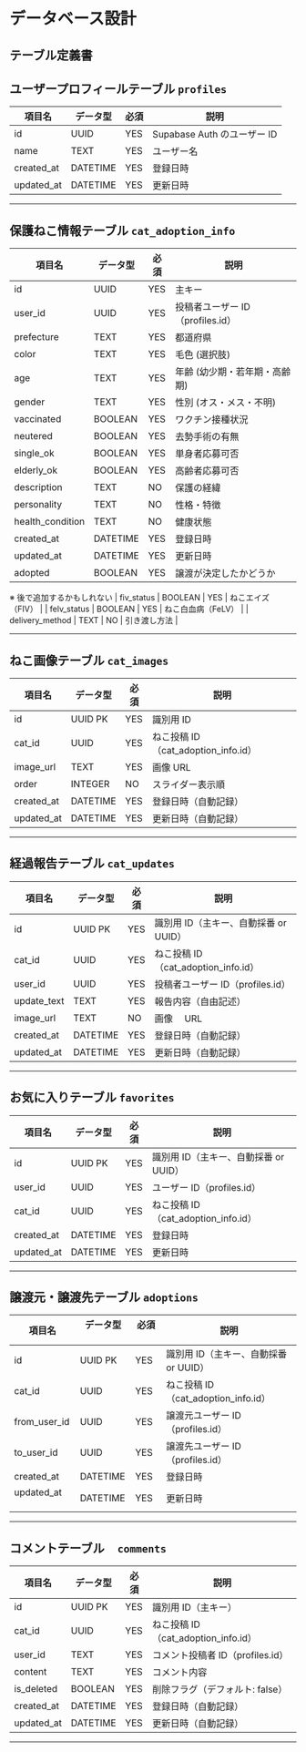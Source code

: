 # データベース設計

## テーブル定義書

## ユーザープロフィールテーブル `profiles`

| 項目名     | データ型 | 必須 | 説明                        |
| ---------- | -------- | ---- | --------------------------- |
| id         | UUID     | YES  | Supabase Auth のユーザー ID |
| name       | TEXT     | YES  | ユーザー名                  |
| created_at | DATETIME | YES  | 登録日時                    |
| updated_at | DATETIME | YES  | 更新日時                    |

---

## 保護ねこ情報テーブル `cat_adoption_info`

| 項目名           | データ型 | 必須 | 説明                             |
| ---------------- | -------- | ---- | -------------------------------- |
| id               | UUID     | YES  | 主キー                           |
| user_id          | UUID     | YES  | 投稿者ユーザー ID（profiles.id） |
| prefecture       | TEXT     | YES  | 都道府県                         |
| color            | TEXT     | YES  | 毛色 (選択肢)                    |
| age              | TEXT     | YES  | 年齢 (幼少期・若年期・高齢期)    |
| gender           | TEXT     | YES  | 性別 (オス・メス・不明)          |
| vaccinated       | BOOLEAN  | YES  | ワクチン接種状況                 |
| neutered         | BOOLEAN  | YES  | 去勢手術の有無                   |
| single_ok        | BOOLEAN  | YES  | 単身者応募可否                   |
| elderly_ok       | BOOLEAN  | YES  | 高齢者応募可否                   |
| description      | TEXT     | NO   | 保護の経緯                       |
| personality      | TEXT     | NO   | 性格・特徴                       |
| health_condition | TEXT     | NO   | 健康状態                         |
| created_at       | DATETIME | YES  | 登録日時                         |
| updated_at       | DATETIME | YES  | 更新日時                         |
| adopted          | BOOLEAN  | YES  | 譲渡が決定したかどうか           |

※ 後で追加するかもしれない
| fiv_status | BOOLEAN | YES | ねこエイズ（FIV） |
| felv_status | BOOLEAN | YES | ねこ白血病（FeLV） |
| delivery_method | TEXT | NO | 引き渡し方法 |

---

## ねこ画像テーブル `cat_images`

| 項目名     | データ型 | 必須 | 説明                                |
| ---------- | -------- | ---- | ----------------------------------- |
| id         | UUID PK  | YES  | 識別用 ID                           |
| cat_id     | UUID     | YES  | ねこ投稿 ID（cat_adoption_info.id） |
| image_url  | TEXT     | YES  | 画像 URL                            |
| order      | INTEGER  | NO   | スライダー表示順                    |
| created_at | DATETIME | YES  | 登録日時（自動記録）                |
| updated_at | DATETIME | YES  | 更新日時（自動記録）                |

---

## 経過報告テーブル `cat_updates`

| 項目名      | データ型 | 必須 | 説明                                  |
| ----------- | -------- | ---- | ------------------------------------- |
| id          | UUID PK  | YES  | 識別用 ID（主キー、自動採番 or UUID） |
| cat_id      | UUID     | YES  | ねこ投稿 ID（cat_adoption_info.id）   |
| user_id     | UUID     | YES  | 投稿者ユーザー ID（profiles.id）      |
| update_text | TEXT     | YES  | 報告内容（自由記述）                  |
| image_url   | TEXT     | NO   | 画像　 URL                            |
| created_at  | DATETIME | YES  | 登録日時（自動記録）                  |
| updated_at  | DATETIME | YES  | 更新日時（自動記録）                  |

---

## お気に入りテーブル `favorites`

| 項目名     | データ型 | 必須 | 説明                                  |
| ---------- | -------- | ---- | ------------------------------------- |
| id         | UUID PK  | YES  | 識別用 ID（主キー、自動採番 or UUID） |
| user_id    | UUID     | YES  | ユーザー ID（profiles.id）            |
| cat_id     | UUID     | YES  | ねこ投稿 ID（cat_adoption_info.id）   |
| created_at | DATETIME | YES  | 登録日時                              |
| updated_at | DATETIME | YES  | 更新日時                              |

---

## 譲渡元・譲渡先テーブル `adoptions`

| 項目名 　     | データ型 　 | 必須 　 | 説明                                  |
| ------------- | ----------- | ------- | ------------------------------------- |
| id 　         | UUID PK     | YES     | 識別用 ID（主キー、自動採番 or UUID） |
| cat_id 　     | UUID        | YES     | ねこ投稿 ID（cat_adoption_info.id）   |
| from_user_id  | UUID        | YES     | 譲渡元ユーザー ID（profiles.id）      |
| to_user_id 　 | UUID        | YES     | 譲渡先ユーザー ID（profiles.id）      |
| created_at 　 | DATETIME    | YES     | 登録日時                              |
| updated_at 　 | DATETIME    | YES     | 更新日時                              |

---

## コメントテーブル `　comments`

| 項目名     | データ型 | 必須 | 説明                                |
| ---------- | -------- | ---- | ----------------------------------- |
| id         | UUID PK  | YES  | 識別用 ID（主キー）                 |
| cat_id     | UUID     | YES  | ねこ投稿 ID（cat_adoption_info.id） |
| user_id    | TEXT     | YES  | コメント投稿者 ID（profiles.id）    |
| content    | TEXT     | YES  | コメント内容　　                    |
| is_deleted | BOOLEAN  | YES  | 削除フラグ（デフォルト: false）     |
| created_at | DATETIME | YES  | 登録日時（自動記録）                |
| updated_at | DATETIME | YES  | 更新日時（自動記録）                |

---
